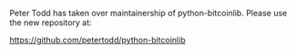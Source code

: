Peter Todd has taken over maintainership of python-bitcoinlib. Please use the
new repository at:

https://github.com/petertodd/python-bitcoinlib

